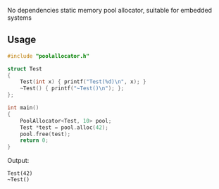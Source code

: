 No dependencies static memory pool allocator, suitable for embedded systems

## Usage

```cpp
#include "poolallocator.h"

struct Test
{
    Test(int x) { printf("Test(%d)\n", x); }
    ~Test() { printf("~Test()\n"); };
};

int main()
{
    PoolAllocator<Test, 10> pool;
    Test *test = pool.alloc(42);
    pool.free(test);
    return 0;
}
```
Output:
```
Test(42)
~Test()
```

